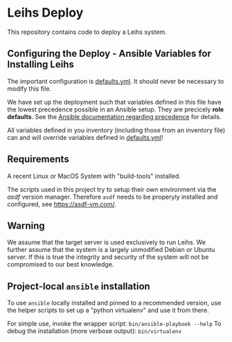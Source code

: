# Leihs Deploy

This repository contains code to deploy a Leihs system.


## Configuring the Deploy - Ansible Variables for Installing Leihs

The important configuration is [defaults.yml](./defaults.yml). It should never
be necessary to modify this file.

We have set up the deployment such that variables defined in this file have the
lowest precedence possible in an Ansible setup. They are precicely __role defaults__.
See the [Ansible documentation regarding precedence](ansible-docs-precedence) for details.

All variables defined in you inventory (including those from an inventory file) can and will override variables defined in [defaults.yml](./defaults.yml)!


## Requirements

A recent Linux or MacOS System with "build-tools" installed.

The scripts used in this project try to setup their own environment via the
_asdf_ version manager. Therefore `asdf` needs to be properyly installed and
configured, see https://asdf-vm.com/.


## Warning

We assume that the target server is used exclusively to run Leihs. We further
assume that the system is a largely unmodified Debian or Ubuntu server. If this
is true the integrity and security of the system will not be compromised to our
best knowledge.

## Project-local `ansible` installation

To use `ansible` locally installed and pinned to a recommended version,
use the helper scripts to set up a "python virtualenv" and use it from there.

For simple use, invoke the wrapper script: `bin/ansible-playbook --help`
To debug the installation (more verbose output): `bin/virtualenv`


[ansible-docs-precedence]: https://docs.ansible.com/ansible/latest/playbook_guide/playbooks_variables.html#understanding-variable-precedence

